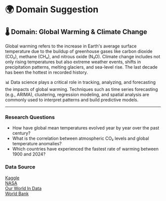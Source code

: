 # 🌍 Domain Suggestion

## 🌡️ Domain: Global Warming & Climate Change  

Global warming refers to the increase in Earth's average surface temperature due
to the buildup of greenhouse gases like carbon dioxide (CO₂), methane (CH₄), and
nitrous oxide (N₂O). Climate change includes not only rising temperatures but
also extreme weather events, shifts in precipitation patterns, melting glaciers,
and sea-level rise. The last decade has been the hottest in recorded history.

📊 Data science plays a critical role in tracking, analyzing, and forecasting
the impacts of global warming. Techniques such as time series forecasting
(e.g., ARIMA), clustering, regression modeling, and spatial analysis are
commonly used to interpret patterns and build predictive models.

---

### Research Questions

- How have global mean temperatures evolved year by year over the past
  century?
- What is the correlation between atmospheric CO₂ levels and global
  temperature anomalies?
- Which countries have experienced the fastest rate of warming between 1900
  and 2024?

### Data Source  

[Kaggle][kaggle]  
[NASA][nasa]  
[Our World In Data][owid]  
[World Bank][wb]

<!-- Reference Links -->
[kaggle]: https://www.kaggle.com/datasets/kkhandekar/climate-change-vs-global-warming
[nasa]: https://climate.nasa.gov/
[owid]: https://ourworldindata.org/co2-and-other-greenhouse-gas-emissions
[wb]: https://climateknowledgeportal.worldbank.org/

